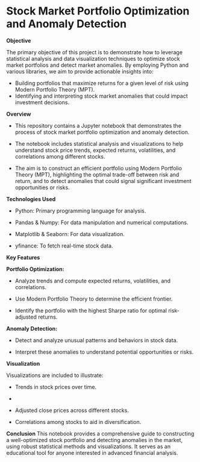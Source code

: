 # Stock Market Portfolio Optimization and Anomaly Detection


**Objective**

The primary objective of this project is to demonstrate how to leverage statistical analysis and data visualization techniques to optimize stock market portfolios and detect market anomalies. By employing Python and various libraries, we aim to provide actionable insights into:

- Building portfolios that maximize returns for a given level of risk using Modern Portfolio Theory (MPT).
- Identifying and interpreting stock market anomalies that could impact investment decisions.

  
**Overview**

- This repository contains a Jupyter notebook that demonstrates the process of stock market portfolio optimization and anomaly detection.
  
- The notebook includes statistical analysis and visualizations to help understand stock price trends, expected returns, volatilities, and correlations among different stocks.

- The aim is to construct an efficient portfolio using Modern Portfolio Theory (MPT), highlighting the optimal trade-off between risk and return, and to detect anomalies that could signal significant investment opportunities or risks.


**Technologies Used**
- Python: Primary programming language for analysis.
  
- Pandas & Numpy: For data manipulation and numerical computations.
  
- Matplotlib & Seaborn: For data visualization.

- yfinance: To fetch real-time stock data.


**Key Features**


**Portfolio Optimization:**

- Analyze trends and compute expected returns, volatilities, and correlations.
  
- Use Modern Portfolio Theory to determine the efficient frontier.
  
- Identify the portfolio with the highest Sharpe ratio for optimal risk-adjusted returns.

  
**Anomaly Detection:**

- Detect and analyze unusual patterns and behaviors in stock data.

- Interpret these anomalies to understand potential opportunities or risks.

  
**Visualization**

Visualizations are included to illustrate:

- Trends in stock prices over time.
- 
- Adjusted close prices across different stocks.
  
- Correlations among stocks to aid in diversification.


  
**Conclusion**
This notebook provides a comprehensive guide to constructing a well-optimized stock portfolio and detecting anomalies in the market, using robust statistical methods and visualizations. It serves as an educational tool for anyone interested in advanced financial analysis.
